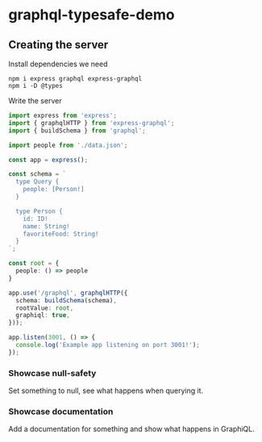 # graphql-typesafe-demo

## Creating the server

Install dependencies we need
```
npm i express graphql express-graphql
npm i -D @types
```

Write the server
```ts
import express from 'express';
import { graphqlHTTP } from 'express-graphql';
import { buildSchema } from 'graphql';

import people from './data.json';

const app = express();

const schema = `
  type Query {
    people: [Person!]
  }

  type Person {
    id: ID!
    name: String!
    favoriteFood: String!
  }
`;

const root = {
  people: () => people
}

app.use('/graphql', graphqlHTTP({
  schema: buildSchema(schema),
  rootValue: root,
  graphiql: true,
}));

app.listen(3001, () => {
  console.log('Example app listening on port 3001!');
});
```

### Showcase null-safety

Set something to null, see what happens when querying it.

### Showcase documentation

Add a documentation for something and show what happens in GraphiQL.